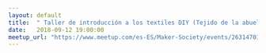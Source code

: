 ```yaml
---
layout: default
title:  " Taller de introducción a los textiles DIY (Tejido de la abuela con estilo Maker) "
date:   2018-09-12 19:00:00
meetup_url: "https://www.meetup.com/es-ES/Maker-Society/events/263147018/"
---
```

